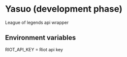 # Yasuo (development phase)

League of legends api wrapper

## Environment variables

RIOT_API_KEY = Riot api key
